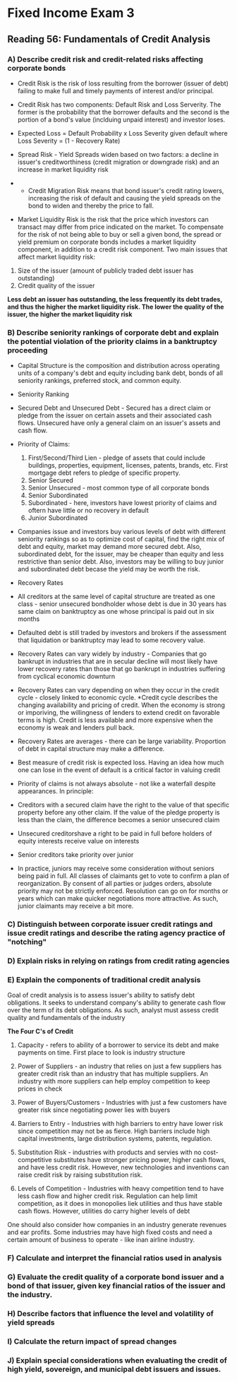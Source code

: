 # Fixed Income Exam 3

## Reading 56: Fundamentals of Credit Analysis

### A) Describe credit risk and credit-related risks affecting corporate bonds

* Credit Risk is the risk of loss resulting from the borrower (issuer of debt) failing to make full and timely payments of interest and/or principal. 

* Credit Risk has two components: Default Risk and Loss Serverity. The former is the probability that the borrower defaults and the second is the portion of a bond's value (inclduing unpaid interest) and investor loses. 

* Expected Loss = Default Probability x Loss Severity given default where Loss Severity = (1 - Recovery Rate)

* Spread Risk - Yield Spreads widen based on two factors: a decline in issuer's creditworthiness (credit migration or downgrade risk) and an increase in market liquidity risk

* + Credit Migration Risk means that bond issuer's credit rating lowers, increasing the risk of default and causing the yield spreads on the bond to widen and thereby the price to fall. 

+ Market Liquidity Risk is the risk that the price which investors can transact may differ from price indicated on the market. To compensate for the risk of not being able to buy or sell a given bond, the spread or yield premium on corporate bonds includes a market liquidity component, in addition to a credit risk component. Two main issues that affect market liquidity risk:

1) Size of the issuer (amount of publicly traded debt issuer has outstanding)
2) Credit quality of the issuer

__Less debt an issuer has outstanding, the less frequently its debt trades, and thus the higher the market liquidity risk. The lower the quality of the issuer, the higher the market liquidity risk__


### B) Describe seniority rankings of corporate debt and explain the potential violation of the priority claims in a banktruptcy proceeding

* Capital Structure is the composition and distribution across operating units of a company's debt and equity including bank debt, bonds of all seniority rankings, preferred stock, and common equity. 

* Seniority Ranking 
 + Secured Debt and Unsecured Debt - Secured has a direct claim or pledge from the issuer on certain assets and their associated cash flows. Unsecured have only a general claim on an issuer's assets and cash flow. 
 
* Priority of Claims:

  1) First/Second/Third Lien - pledge of assets that could include buildings, properties, equipment, licenses, patents, brands, etc. First mortgage debt refers to pledge of specific property. 
  2) Senior Secured
  3) Senior Unsecured - most common type of all corporate bonds
  4) Senior Subordinated
  5) Subordinated - here, investors have lowest priority of claims and oftern have little or no recovery in default
  6) Junior Subordinated
    
* Companies issue and investors buy various levels of debt with different seniority rankings so as to optimize cost of capital, find the right mix of debt and equity, market may demand more secured debt. Also, subordinated debt, for the issuer, may be cheaper than equity and less restrictive than senior debt. Also, investors may be willing to buy junior and subordinated debt becase the yield may be worth the risk. 

    
* Recovery Rates
 + All creditors at the same level of capital structure are treated as one class - senior unsecured bondholder whose debt is due in 30 years has same claim on banktruptcy as one whose principal is paid out in six months
 
 + Defaulted debt is still traded by investors and brokers if the assessment that liquidation or banktruptcy may lead to some recovery value. 
 
 + Recovery Rates can vary widely by industry - Companies that go bankrupt in industries that are in secular decline will most likely have lower recovery rates than those that go bankrupt in industries suffering from cyclical economic downturn
 
 + Recovery Rates can vary depending on when they occur in the credit cycle - closely linked to economic cycle. *Credit cycle describes the changing availability and pricing of credit. When the economy is strong or imporiving, the willingness of lenders to extend credit on favorable terms is high. Credit is less available and more expensive when the economy is weak and lenders pull back.
 
 + Recovery Rates are averages - there can be large variability. Proportion of debt in capital structure may make a difference. 
 
* Best measure of credit risk is expected loss. Having an idea how much one can lose in the event of default is a critical factor in valuing credit

* Priority of claims is not always absolute - not like a waterfall despite appearances. In principle: 
 * Creditors with a secured claim have the right to the value of that specific property before any other claim. If the value of the pledge property is less than the claim, the difference becomes a senior unsecured claim
 
 * Unsecured creditorshave a right to be paid in full before holders of equity interests receive value on interests
 
 * Senior creditors take priority over junior
 
 * In practice, juniors may receive some consideration without seniors being paid in full. All classes of claimants get to vote to confirm a plan of reorganization. By consent of all parties or judges orders, absolute priority may not be strictly enforced. Resolution can go on for months or years which can make quicker negotiations more attractive. As such, junior claimants may receive a bit more. 
 

### C) Distinguish between corporate issuer credit ratings and issue credit ratings and describe the rating agency practice of "notching"


### D) Explain risks in relying on ratings from credit rating agencies

### E) Explain the components of traditional credit analysis

Goal of credit analysis is to assess issuer's ability to satisfy debt obligations. It seeks to understand company's ability to generate cash flow over the term of its debt obligations. As such, analyst must assess credit quality and fundamentals of the industry

__The Four C's of Credit__

1) Capacity - refers to ability of a borrower to service its debt and make payments on time. First place to look is industry structure
 1) Power of Suppliers - an industry that relies on just a few suppliers has greater credit risk than an industry that has multiple suppliers. An industry with more suppliers can help employ competition to keep prices in check
 
 2) Power of Buyers/Customers - Industries with just a few customers have greater risk since negotiating power lies with buyers
 
 3) Barriers to Entry - Industries with high barriers to entry have lower risk since competition may not be as fierce. High barriers include high capital investments, large distribution systems, patents, regulation. 
 
 4) Substitution Risk - industries with products and servies with no cost-competitive substitutes have stronger pricing power, higher cash flows, and have less credit risk. However, new technologies and inventions can raise credit risk by raising substitution risk. 
 
 5) Levels of Competition - Industries with heavy competition tend to have less cash flow and higher credit risk. Regulation can help limit competition, as it does in monopolies liek utilities and thus have stable cash flows. However, utilities do carry higher levels of debt
 
One should also consider how companies in an industry generate revenues and ear profits. Some industries may have high fixed costs and need a certain amount of business to operate - like inan airline industry. 

### F) Calculate and interpret the financial ratios used in analysis

### G) Evaluate the credit quality of a corporate bond issuer and a bond of that issuer, given key financial ratios of the issuer and the industry. 

### H) Describe factors that influence the level and volatility of yield spreads

### I) Calculate the return impact of spread changes

### J) Explain special considerations when evaluating the credit of high yield, sovereign, and municipal debt issuers and issues. 
